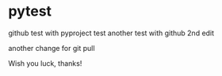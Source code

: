 # pytest
github test with pyproject test
another test with github
2nd edit

another change for git pull

Wish you luck, thanks!
